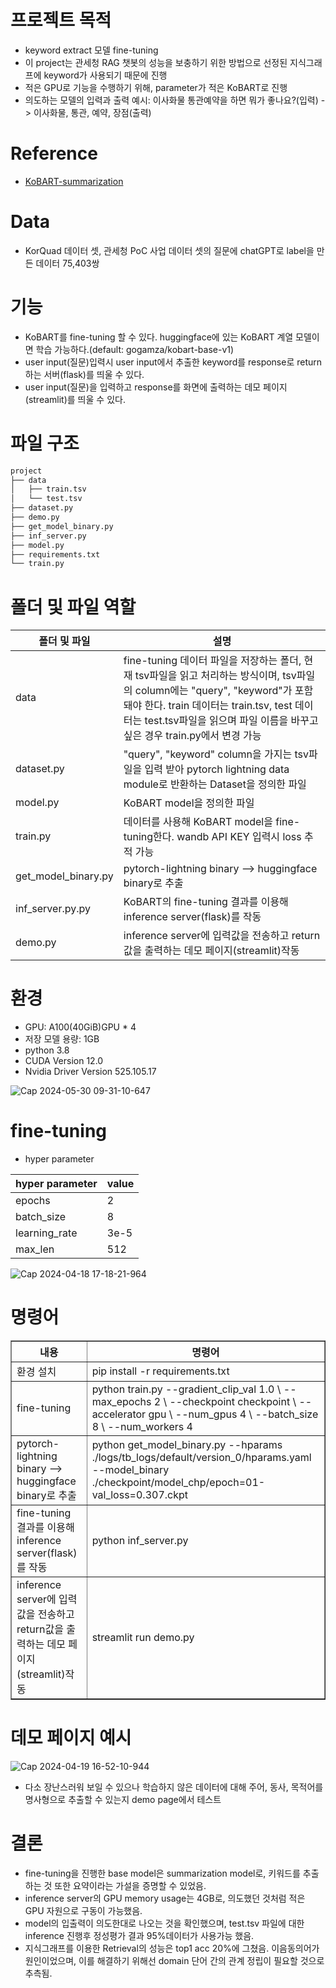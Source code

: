 # 프로젝트 목적

- keyword extract 모델 fine-tuning
- 이 project는 관세청 RAG 챗봇의 성능을 보충하기 위한 방법으로 선정된 지식그래프에 keyword가 사용되기 때문에 진행
- 적은 GPU로 기능을 수행하기 위해, parameter가 적은 KoBART로 진행
- 의도하는 모델의 입력과 출력 예시: 이사화물 통관예약을 하면 뭐가 좋나요?(입력) -> 이사화물, 통관, 예약, 장점(출력)

# Reference

- [KoBART-summarization](https://github.com/seujung/KoBART-summarization)

# Data

- KorQuad 데이터 셋, 관세청 PoC 사업 데이터 셋의 질문에 chatGPT로 label을 만든 데이터 75,403쌍

# 기능

- KoBART를 fine-tuning 할 수 있다. huggingface에 있는 KoBART 계열 모델이면 학습 가능하다.(default: gogamza/kobart-base-v1)
- user input(질문)입력시 user input에서 추출한 keyword를 response로 return하는 서버(flask)를 띄울 수 있다.
- user input(질문)을 입력하고 response를 화면에 출력하는 데모 페이지(streamlit)를 띄울 수 있다.

# 파일 구조
```sh
project
├── data
│   ├── train.tsv
│   └── test.tsv
├── dataset.py
├── demo.py
├── get_model_binary.py
├── inf_server.py
├── model.py
├── requirements.txt
└── train.py
```

# 폴더 및 파일 역할
| 폴더 및 파일 | 설명 |
|------|--------|
|data|fine-tuning 데이터 파일을 저장하는 폴더, 현재 tsv파일을 읽고 처리하는 방식이며, tsv파일의 column에는 "query", "keyword"가 포함돼야 한다. train 데이터는 train.tsv, test 데이터는 test.tsv파일을 읽으며 파일 이름을 바꾸고 싶은 경우 train.py에서 변경 가능|
|dataset.py|"query", "keyword" column을 가지는 tsv파일을 입력 받아 pytorch lightning data module로 반환하는 Dataset을 정의한 파일|
|model.py|KoBART model을 정의한 파일|
|train.py|데이터를 사용해 KoBART model을 fine-tuning한다. wandb API KEY 입력시 loss 추적 가능|
|get_model_binary.py|pytorch-lightning binary --> huggingface binary로 추출|
|inf_server.py.py|KoBART의 fine-tuning 결과를 이용해 inference server(flask)를 작동|
|demo.py|inference server에 입력값을 전송하고 return값을 출력하는 데모 페이지(streamlit)작동|


# 환경
- GPU: A100(40GiB)GPU * 4
- 저장 모델 용량: 1GB
- python 3.8
- CUDA Version 12.0
- Nvidia Driver Version 525.105.17
  
![Cap 2024-05-30 09-31-10-647](https://github.com/privateInt/RAG-chatbot/assets/95892797/72d2fe19-8af6-4dc0-993e-9b6c958173d7)

# fine-tuning
- hyper parameter
  
| hyper parameter | value |
|------|--------|
|epochs|2|
|batch_size|8|
|learning_rate|3e-5|
|max_len|512|

![Cap 2024-04-18 17-18-21-964](https://github.com/user-attachments/assets/71532de2-30ba-4357-b75a-783d7b59c795)


# 명령어

<table border="1">
  <tr>
    <th>내용</th>
    <th>명령어</th>
  </tr>
  <tr>
    <td>환경 설치</td>
    <td>pip install -r requirements.txt</td>
  </tr>
  <tr>
    <td>fine-tuning</td>
    <td>python train.py --gradient_clip_val 1.0 \
                --max_epochs 2 \
                --checkpoint checkpoint \
                --accelerator gpu \
                --num_gpus 4 \
                --batch_size 8 \
                --num_workers 4</td>
  </tr>
  <tr>
    <td>pytorch-lightning binary --> huggingface binary로 추출</td>
    <td>python get_model_binary.py --hparams ./logs/tb_logs/default/version_0/hparams.yaml --model_binary ./checkpoint/model_chp/epoch=01-val_loss=0.307.ckpt</td>
  </tr>
  <tr>
    <td>fine-tuning 결과를 이용해 inference server(flask)를 작동</td>
    <td>python inf_server.py</td>
  </tr>
  <tr>
    <td>inference server에 입력값을 전송하고 return값을 출력하는 데모 페이지(streamlit)작동</td>
    <td>streamlit run demo.py</td>
  </tr>
  
</table>

# 데모 페이지 예시

![Cap 2024-04-19 16-52-10-944](https://github.com/user-attachments/assets/28ea04a7-78d6-4c26-a55d-32f9028fa0f8)
- 다소 장난스러워 보일 수 있으나 학습하지 않은 데이터에 대해 주어, 동사, 목적어를 명사형으로 추출할 수 있는지 demo page에서 테스트

# 결론
- fine-tuning을 진행한 base model은 summarization model로, 키워드를 추출하는 것 또한 요약이라는 가설을 증명할 수 있었음.
- inference server의 GPU memory usage는 4GB로, 의도했던 것처럼 적은 GPU 자원으로 구동이 가능했음.
- model의 입출력이 의도한대로 나오는 것을 확인했으며, test.tsv 파일에 대한 inference 진행후 정성평가 결과 95%데이터가 사용가능 했음.
- 지식그래프를 이용한 Retrieval의 성능은 top1 acc 20%에 그쳤음. 이음동의어가 원인이었으며, 이를 해결하기 위해선 domain 단어 간의 관계 정립이 필요할 것으로 추측됨.
